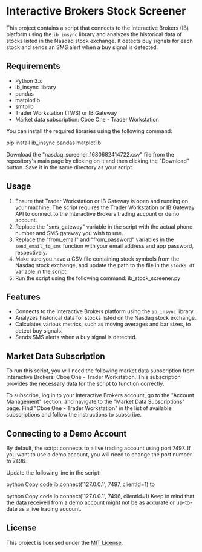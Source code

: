 # Interactive Brokers Stock Screener

This project contains a script that connects to the Interactive Brokers (IB) platform using the `ib_insync` library and analyzes the historical data of stocks listed in the Nasdaq stock exchange. It detects buy signals for each stock and sends an SMS alert when a buy signal is detected.

## Requirements

- Python 3.x
- ib_insync library
- pandas
- matplotlib
- smtplib
- Trader Workstation (TWS) or IB Gateway
- Market data subscription: Cboe One - Trader Workstation

You can install the required libraries using the following command:

pip install ib_insync pandas matplotlib

Download the "nasdaq_screener_1680682414722.csv" file from the repository's main page by clicking on it and then clicking the "Download" button. Save it in the same directory as your script.

## Usage

1. Ensure that Trader Workstation or IB Gateway is open and running on your machine. The script requires the Trader Workstation or IB Gateway API to connect to the Interactive Brokers trading account or demo account.
2. Replace the "sms_gateway" variable in the script with the actual phone number and SMS gateway you wish to use.
3. Replace the "from_email" and "from_password" variables in the `send_email_to_sms` function with your email address and app password, respectively.
4. Make sure you have a CSV file containing stock symbols from the Nasdaq stock exchange, and update the path to the file in the `stocks_df` variable in the script.
5. Run the script using the following command: ib_stock_screener.py

## Features

- Connects to the Interactive Brokers platform using the `ib_insync` library.
- Analyzes historical data for stocks listed on the Nasdaq stock exchange.
- Calculates various metrics, such as moving averages and bar sizes, to detect buy signals.
- Sends SMS alerts when a buy signal is detected.

## Market Data Subscription
To run this script, you will need the following market data subscription from Interactive Brokers: Cboe One - Trader Workstation. This subscription provides the necessary data for the script to function correctly.

To subscribe, log in to your Interactive Brokers account, go to the "Account Management" section, and navigate to the "Market Data Subscriptions" page. Find "Cboe One - Trader Workstation" in the list of available subscriptions and follow the instructions to subscribe.

## Connecting to a Demo Account
By default, the script connects to a live trading account using port 7497. If you want to use a demo account, you will need to change the port number to 7496.

Update the following line in the script:

python
Copy code
ib.connect('127.0.0.1', 7497, clientId=1)
to

python
Copy code
ib.connect('127.0.0.1', 7496, clientId=1)
Keep in mind that the data received from a demo account might not be as accurate or up-to-date as a live trading account.

## License

This project is licensed under the [MIT License](LICENSE).
